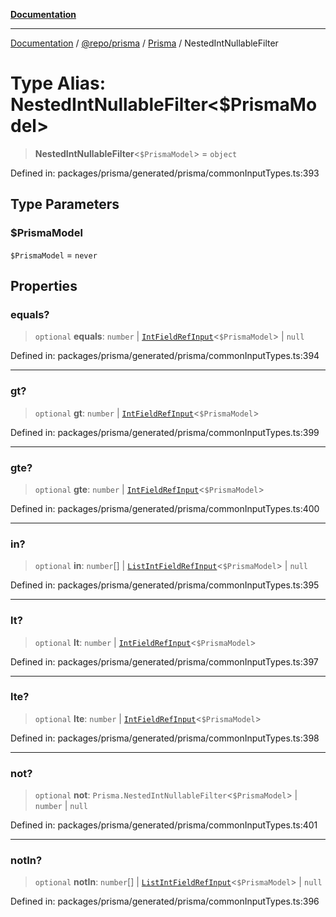 [**Documentation**](../../../../../README.md)

***

[Documentation](../../../../../README.md) / [@repo/prisma](../../../README.md) / [Prisma](../README.md) / NestedIntNullableFilter

# Type Alias: NestedIntNullableFilter\<$PrismaModel\>

> **NestedIntNullableFilter**\<`$PrismaModel`\> = `object`

Defined in: packages/prisma/generated/prisma/commonInputTypes.ts:393

## Type Parameters

### $PrismaModel

`$PrismaModel` = `never`

## Properties

### equals?

> `optional` **equals**: `number` \| [`IntFieldRefInput`](IntFieldRefInput.md)\<`$PrismaModel`\> \| `null`

Defined in: packages/prisma/generated/prisma/commonInputTypes.ts:394

***

### gt?

> `optional` **gt**: `number` \| [`IntFieldRefInput`](IntFieldRefInput.md)\<`$PrismaModel`\>

Defined in: packages/prisma/generated/prisma/commonInputTypes.ts:399

***

### gte?

> `optional` **gte**: `number` \| [`IntFieldRefInput`](IntFieldRefInput.md)\<`$PrismaModel`\>

Defined in: packages/prisma/generated/prisma/commonInputTypes.ts:400

***

### in?

> `optional` **in**: `number`[] \| [`ListIntFieldRefInput`](ListIntFieldRefInput.md)\<`$PrismaModel`\> \| `null`

Defined in: packages/prisma/generated/prisma/commonInputTypes.ts:395

***

### lt?

> `optional` **lt**: `number` \| [`IntFieldRefInput`](IntFieldRefInput.md)\<`$PrismaModel`\>

Defined in: packages/prisma/generated/prisma/commonInputTypes.ts:397

***

### lte?

> `optional` **lte**: `number` \| [`IntFieldRefInput`](IntFieldRefInput.md)\<`$PrismaModel`\>

Defined in: packages/prisma/generated/prisma/commonInputTypes.ts:398

***

### not?

> `optional` **not**: `Prisma.NestedIntNullableFilter`\<`$PrismaModel`\> \| `number` \| `null`

Defined in: packages/prisma/generated/prisma/commonInputTypes.ts:401

***

### notIn?

> `optional` **notIn**: `number`[] \| [`ListIntFieldRefInput`](ListIntFieldRefInput.md)\<`$PrismaModel`\> \| `null`

Defined in: packages/prisma/generated/prisma/commonInputTypes.ts:396
